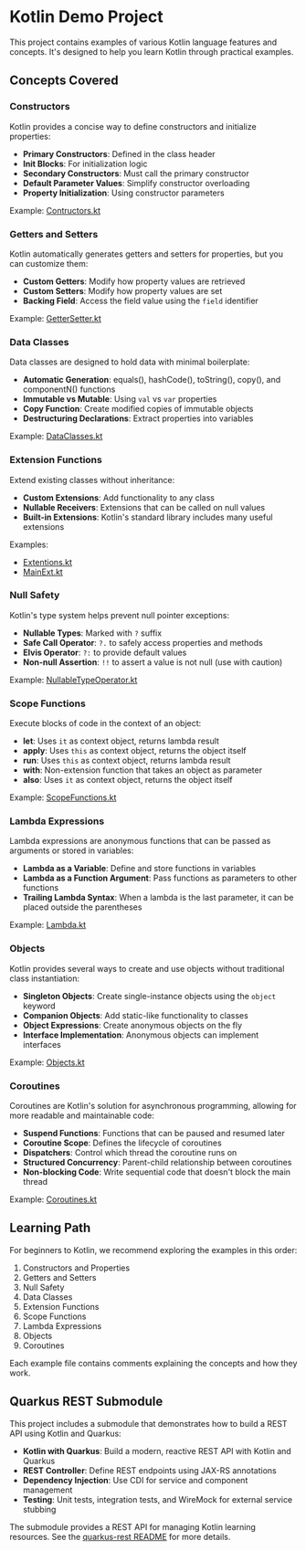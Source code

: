 # Kotlin Demo Project

This project contains examples of various Kotlin language features and concepts. It's designed to help you learn Kotlin through practical examples.

## Concepts Covered

### Constructors

Kotlin provides a concise way to define constructors and initialize properties:

- **Primary Constructors**: Defined in the class header
- **Init Blocks**: For initialization logic
- **Secondary Constructors**: Must call the primary constructor
- **Default Parameter Values**: Simplify constructor overloading
- **Property Initialization**: Using constructor parameters

Example: [Contructors.kt](src/main/kotlin/za/co/ee/constructors/Constructors.kt)

### Getters and Setters

Kotlin automatically generates getters and setters for properties, but you can customize them:

- **Custom Getters**: Modify how property values are retrieved
- **Custom Setters**: Modify how property values are set
- **Backing Field**: Access the field value using the `field` identifier

Example: [GetterSetter.kt](src/main/kotlin/za/co/ee/getset/GetterSetter.kt)

### Data Classes

Data classes are designed to hold data with minimal boilerplate:

- **Automatic Generation**: equals(), hashCode(), toString(), copy(), and componentN() functions
- **Immutable vs Mutable**: Using `val` vs `var` properties
- **Copy Function**: Create modified copies of immutable objects
- **Destructuring Declarations**: Extract properties into variables

Example: [DataClasses.kt](src/main/kotlin/za/co/ee/dataclasses/DataClasses.kt)

### Extension Functions

Extend existing classes without inheritance:

- **Custom Extensions**: Add functionality to any class
- **Nullable Receivers**: Extensions that can be called on null values
- **Built-in Extensions**: Kotlin's standard library includes many useful extensions

Examples: 
- [Extentions.kt](src/main/kotlin/za/co/ee/ext/Extentions.kt)
- [MainExt.kt](src/main/kotlin/za/co/ee/ext/MainExt.kt)

### Null Safety

Kotlin's type system helps prevent null pointer exceptions:

- **Nullable Types**: Marked with `?` suffix
- **Safe Call Operator**: `?.` to safely access properties and methods
- **Elvis Operator**: `?:` to provide default values
- **Non-null Assertion**: `!!` to assert a value is not null (use with caution)

Example: [NullableTypeOperator.kt](src/main/kotlin/za/co/ee/nulltypeop/NullableTypeOperator.kt)

### Scope Functions

Execute blocks of code in the context of an object:

- **let**: Uses `it` as context object, returns lambda result
- **apply**: Uses `this` as context object, returns the object itself
- **run**: Uses `this` as context object, returns lambda result
- **with**: Non-extension function that takes an object as parameter
- **also**: Uses `it` as context object, returns the object itself

Example: [ScopeFunctions.kt](src/main/kotlin/za/co/ee/scopefunctions/ScopeFunctions.kt)

### Lambda Expressions

Lambda expressions are anonymous functions that can be passed as arguments or stored in variables:

- **Lambda as a Variable**: Define and store functions in variables
- **Lambda as a Function Argument**: Pass functions as parameters to other functions
- **Trailing Lambda Syntax**: When a lambda is the last parameter, it can be placed outside the parentheses

Example: [Lambda.kt](src/main/kotlin/za/co/ee/lambda/Lambda.kt)

### Objects

Kotlin provides several ways to create and use objects without traditional class instantiation:

- **Singleton Objects**: Create single-instance objects using the `object` keyword
- **Companion Objects**: Add static-like functionality to classes
- **Object Expressions**: Create anonymous objects on the fly
- **Interface Implementation**: Anonymous objects can implement interfaces

Example: [Objects.kt](src/main/kotlin/za/co/ee/objects/Objects.kt)

### Coroutines

Coroutines are Kotlin's solution for asynchronous programming, allowing for more readable and maintainable code:

- **Suspend Functions**: Functions that can be paused and resumed later
- **Coroutine Scope**: Defines the lifecycle of coroutines
- **Dispatchers**: Control which thread the coroutine runs on
- **Structured Concurrency**: Parent-child relationship between coroutines
- **Non-blocking Code**: Write sequential code that doesn't block the main thread

Example: [Coroutines.kt](src/main/kotlin/za/co/ee/coroutine/Coroutines.kt)

## Learning Path

For beginners to Kotlin, we recommend exploring the examples in this order:

1. Constructors and Properties
2. Getters and Setters
3. Null Safety
4. Data Classes
5. Extension Functions
6. Scope Functions
7. Lambda Expressions
8. Objects
9. Coroutines

Each example file contains comments explaining the concepts and how they work.

## Quarkus REST Submodule

This project includes a submodule that demonstrates how to build a REST API using Kotlin and Quarkus:

- **Kotlin with Quarkus**: Build a modern, reactive REST API with Kotlin and Quarkus
- **REST Controller**: Define REST endpoints using JAX-RS annotations
- **Dependency Injection**: Use CDI for service and component management
- **Testing**: Unit tests, integration tests, and WireMock for external service stubbing

The submodule provides a REST API for managing Kotlin learning resources. See the [quarkus-rest README](quarkus-rest/README.md) for more details.
